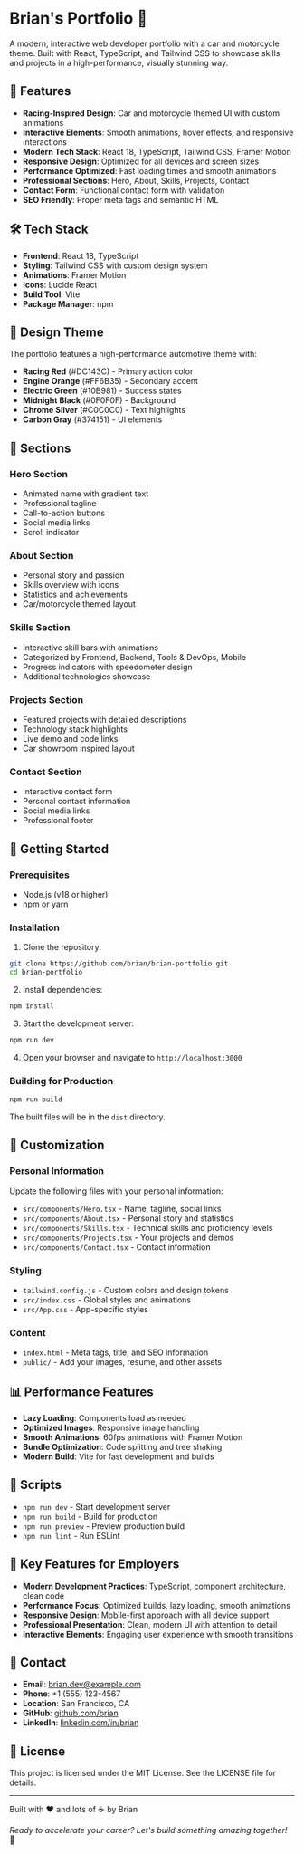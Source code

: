 # Brian's Portfolio 🏁

A modern, interactive web developer portfolio with a car and motorcycle theme. Built with React, TypeScript, and Tailwind CSS to showcase skills and projects in a high-performance, visually stunning way.

## 🚀 Features

- **Racing-Inspired Design**: Car and motorcycle themed UI with custom animations
- **Interactive Elements**: Smooth animations, hover effects, and responsive interactions
- **Modern Tech Stack**: React 18, TypeScript, Tailwind CSS, Framer Motion
- **Responsive Design**: Optimized for all devices and screen sizes
- **Performance Optimized**: Fast loading times and smooth animations
- **Professional Sections**: Hero, About, Skills, Projects, Contact
- **Contact Form**: Functional contact form with validation
- **SEO Friendly**: Proper meta tags and semantic HTML

## 🛠️ Tech Stack

- **Frontend**: React 18, TypeScript
- **Styling**: Tailwind CSS with custom design system
- **Animations**: Framer Motion
- **Icons**: Lucide React
- **Build Tool**: Vite
- **Package Manager**: npm

## 🎨 Design Theme

The portfolio features a high-performance automotive theme with:

- **Racing Red** (#DC143C) - Primary action color
- **Engine Orange** (#FF6B35) - Secondary accent
- **Electric Green** (#10B981) - Success states
- **Midnight Black** (#0F0F0F) - Background
- **Chrome Silver** (#C0C0C0) - Text highlights
- **Carbon Gray** (#374151) - UI elements

## 📱 Sections

### Hero Section

- Animated name with gradient text
- Professional tagline
- Call-to-action buttons
- Social media links
- Scroll indicator

### About Section

- Personal story and passion
- Skills overview with icons
- Statistics and achievements
- Car/motorcycle themed layout

### Skills Section

- Interactive skill bars with animations
- Categorized by Frontend, Backend, Tools & DevOps, Mobile
- Progress indicators with speedometer design
- Additional technologies showcase

### Projects Section

- Featured projects with detailed descriptions
- Technology stack highlights
- Live demo and code links
- Car showroom inspired layout

### Contact Section

- Interactive contact form
- Personal contact information
- Social media links
- Professional footer

## 🚀 Getting Started

### Prerequisites

- Node.js (v18 or higher)
- npm or yarn

### Installation

1. Clone the repository:

```bash
git clone https://github.com/brian/brian-portfolio.git
cd brian-portfolio
```

2. Install dependencies:

```bash
npm install
```

3. Start the development server:

```bash
npm run dev
```

4. Open your browser and navigate to `http://localhost:3000`

### Building for Production

```bash
npm run build
```

The built files will be in the `dist` directory.

## 🎯 Customization

### Personal Information

Update the following files with your personal information:

- `src/components/Hero.tsx` - Name, tagline, social links
- `src/components/About.tsx` - Personal story and statistics
- `src/components/Skills.tsx` - Technical skills and proficiency levels
- `src/components/Projects.tsx` - Your projects and demos
- `src/components/Contact.tsx` - Contact information

### Styling

- `tailwind.config.js` - Custom colors and design tokens
- `src/index.css` - Global styles and animations
- `src/App.css` - App-specific styles

### Content

- `index.html` - Meta tags, title, and SEO information
- `public/` - Add your images, resume, and other assets

## 📊 Performance Features

- **Lazy Loading**: Components load as needed
- **Optimized Images**: Responsive image handling
- **Smooth Animations**: 60fps animations with Framer Motion
- **Bundle Optimization**: Code splitting and tree shaking
- **Modern Build**: Vite for fast development and builds

## 🔧 Scripts

- `npm run dev` - Start development server
- `npm run build` - Build for production
- `npm run preview` - Preview production build
- `npm run lint` - Run ESLint

## 🌟 Key Features for Employers

- **Modern Development Practices**: TypeScript, component architecture, clean code
- **Performance Focus**: Optimized builds, lazy loading, smooth animations
- **Responsive Design**: Mobile-first approach with all device support
- **Professional Presentation**: Clean, modern UI with attention to detail
- **Interactive Elements**: Engaging user experience with smooth transitions

## 📧 Contact

- **Email**: brian.dev@example.com
- **Phone**: +1 (555) 123-4567
- **Location**: San Francisco, CA
- **GitHub**: [github.com/brian](https://github.com/brian)
- **LinkedIn**: [linkedin.com/in/brian](https://linkedin.com/in/brian)

## 📄 License

This project is licensed under the MIT License. See the LICENSE file for details.

---

Built with ❤️ and lots of ☕ by Brian

_Ready to accelerate your career? Let's build something amazing together!_ 🚀
